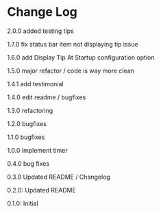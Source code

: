 # Change Log

2.0.0 added testing tips

1.7.0 fix status bar item not displaying tip issue

1.6.0 add Display Tip At Startup configuration option

1.5.0 major refactor / code is way more clean

1.4.1 add testimonial

1.4.0 edit readme / bugfixes

1.3.0 refactoring

1.2.0 bugfixes

1.1.0 bugfixes

1.0.0 implement timer

0.4.0 bug fixes

0.3.0 Updated README / Changelog

0.2.0: Updated README

0.1.0: Initial
